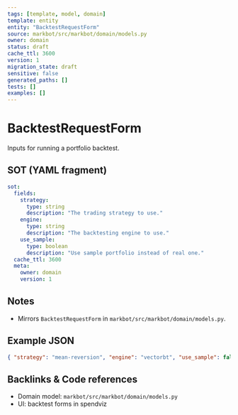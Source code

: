 ```yaml
---
tags: [template, model, domain]
template: entity
entity: "BacktestRequestForm"
source: markbot/src/markbot/domain/models.py
owner: domain
status: draft
cache_ttl: 3600
version: 1
migration_state: draft
sensitive: false
generated_paths: []
tests: []
examples: []
---
```


# BacktestRequestForm

Inputs for running a portfolio backtest.

## SOT (YAML fragment)
```yaml
sot:
  fields:
    strategy:
      type: string
      description: "The trading strategy to use."
    engine:
      type: string
      description: "The backtesting engine to use."
    use_sample:
      type: boolean
      description: "Use sample portfolio instead of real one."
  cache_ttl: 3600
  meta:
    owner: domain
    version: 1
```

## Notes
- Mirrors `BacktestRequestForm` in `markbot/src/markbot/domain/models.py`.

## Example JSON
```json
{ "strategy": "mean-reversion", "engine": "vectorbt", "use_sample": false }
```

## Backlinks & Code references
- Domain model: `markbot/src/markbot/domain/models.py`
- UI: backtest forms in spendviz
